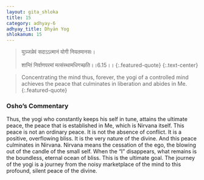 ```yaml
---
layout: gita_shloka
title: 15
category: adhyay-6
adhyay_title: Dhyān Yog
shlokanum: 15
---
```


> युञ्जन्नेवं सदाऽऽत्मानं योगी नियतमानसः।<br><br>शान्तिं निर्वाणपरमां मत्संस्थामधिगच्छति।।6.15।।
{:.featured-quote} 
{:.text-center}

> Concentrating the mind thus, forever, the yogi of a controlled mind achieves the peace that culminates in liberation and abides in Me.
{:.featured-quote}

### Osho’s Commentary
Thus, the yogi who constantly keeps his self in tune, attains the ultimate peace, the peace that is established in Me, which is Nirvana itself.
This peace is not an ordinary peace. It is not the absence of conflict. It is a positive, overflowing bliss. It is the very nature of the divine.
And this peace culminates in Nirvana. Nirvana means the cessation of the ego, the blowing out of the candle of the small self. When the “I” disappears, what remains is the boundless, eternal ocean of bliss. This is the ultimate goal. The journey of the yogi is a journey from the noisy marketplace of the mind to this profound, silent peace of the divine.
